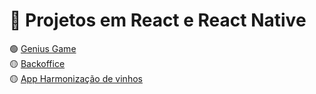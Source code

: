 # :dart: Projetos em React e React Native
  
 🟢 [Genius Game](https://github.com/BruEspindola/Genius)  
 🟡 [Backoffice](https://github.com/BruEspindola/Backoffice)    
 🟡 [App Harmonização de vinhos](https://github.com/BruEspindola/AppWine) 
  
  
